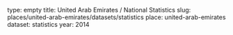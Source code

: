type: empty
title: United Arab Emirates / National Statistics
slug: places/united-arab-emirates/datasets/statistics
place: united-arab-emirates
dataset: statistics
year: 2014
